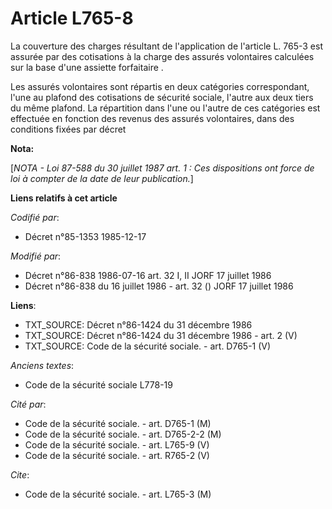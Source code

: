 # Article L765-8

La couverture des charges résultant de l'application de l'article L. 765-3 est assurée par des cotisations à la charge des
assurés volontaires calculées sur la base d'une assiette forfaitaire   . 

Les assurés volontaires sont répartis en deux catégories correspondant, l'une au plafond des cotisations de sécurité sociale,
l'autre aux deux tiers du même plafond. La répartition dans l'une ou l'autre de ces catégories est effectuée en fonction des
revenus des assurés volontaires, dans des conditions fixées par décret

**Nota:**

[*NOTA - Loi 87-588 du 30 juillet 1987 art. 1 : Ces dispositions ont force de loi à compter de la date de leur publication.*]

**Liens relatifs à cet article**

_Codifié par_:

  - Décret n°85-1353 1985-12-17

_Modifié par_:

  - Décret n°86-838 1986-07-16 art. 32 I, II JORF 17 juillet 1986
  - Décret n°86-838 du 16 juillet 1986 - art. 32 () JORF 17 juillet 1986

**Liens**:

  - TXT_SOURCE: Décret n°86-1424 du 31 décembre 1986
  - TXT_SOURCE: Décret n°86-1424 du 31 décembre 1986 - art. 2 (V)
  - TXT_SOURCE: Code de la sécurité sociale. - art. D765-1 (V)

_Anciens textes_:

  - Code de la sécurité sociale L778-19

_Cité par_:

  - Code de la sécurité sociale. - art. D765-1 (M)
  - Code de la sécurité sociale. - art. D765-2-2 (M)
  - Code de la sécurité sociale. - art. L765-9 (V)
  - Code de la sécurité sociale. - art. R765-2 (V)

_Cite_:

  - Code de la sécurité sociale. - art. L765-3 (M)
